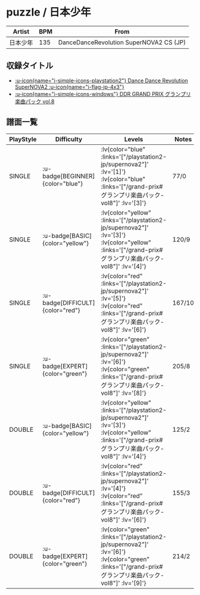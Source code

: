 # puzzle / 日本少年

|Artist|BPM|From|
|------|---|----|
|日本少年|135|DanceDanceRevolution SuperNOVA2 CS (JP)|

## 収録タイトル

- [ :u-icon{name="i-simple-icons-playstation2"} Dance Dance Revolution SuperNOVA2 :u-icon{name="i-flag-jp-4x3"} ](/playstation2-jp/supernova2)
- [ :u-icon{name="i-simple-icons-windows"} DDR GRAND PRIX グランプリ楽曲パック vol.8](/grand-prix#グランプリ楽曲パック-vol8)

## 譜面一覧

|PlayStyle|Difficulty|Levels|Notes|Movie|
|---------|----------|------|-----|-----|
|SINGLE| :u-badge[BEGINNER]{color="blue"} | :lv{color="blue" :links='["/playstation2-jp/supernova2"]' :lv='[1]'}  :lv{color="blue" :links='["/grand-prix#グランプリ楽曲パック-vol8"]' :lv='[3]'} |77/0||
|SINGLE| :u-badge[BASIC]{color="yellow"} | :lv{color="yellow" :links='["/playstation2-jp/supernova2"]' :lv='[3]'}  :lv{color="yellow" :links='["/grand-prix#グランプリ楽曲パック-vol8"]' :lv='[4]'} |120/9||
|SINGLE| :u-badge[DIFFICULT]{color="red"} | :lv{color="red" :links='["/playstation2-jp/supernova2"]' :lv='[5]'}  :lv{color="red" :links='["/grand-prix#グランプリ楽曲パック-vol8"]' :lv='[6]'} |167/10||
|SINGLE| :u-badge[EXPERT]{color="green"} | :lv{color="green" :links='["/playstation2-jp/supernova2"]' :lv='[6]'}  :lv{color="green" :links='["/grand-prix#グランプリ楽曲パック-vol8"]' :lv='[8]'} |205/8||
|DOUBLE| :u-badge[BASIC]{color="yellow"} | :lv{color="yellow" :links='["/playstation2-jp/supernova2"]' :lv='[3]'}  :lv{color="yellow" :links='["/grand-prix#グランプリ楽曲パック-vol8"]' :lv='[4]'} |125/2||
|DOUBLE| :u-badge[DIFFICULT]{color="red"} | :lv{color="red" :links='["/playstation2-jp/supernova2"]' :lv='[4]'}  :lv{color="red" :links='["/grand-prix#グランプリ楽曲パック-vol8"]' :lv='[6]'} |155/3||
|DOUBLE| :u-badge[EXPERT]{color="green"} | :lv{color="green" :links='["/playstation2-jp/supernova2"]' :lv='[6]'}  :lv{color="green" :links='["/grand-prix#グランプリ楽曲パック-vol8"]' :lv='[9]'} |214/2||
